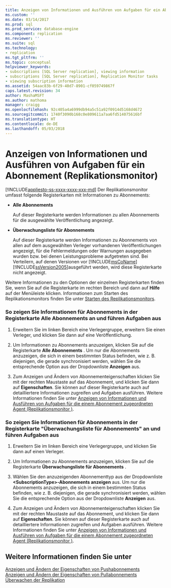 ```yaml
---
title: Anzeigen von Informationen und Ausführen von Aufgaben für ein Abonnement (Replikationsmonitor) | Microsoft-Dokumentation
ms.custom: ''
ms.date: 03/14/2017
ms.prod: sql
ms.prod_service: database-engine
ms.component: replication
ms.reviewer: ''
ms.suite: sql
ms.technology:
- replication
ms.tgt_pltfrm: ''
ms.topic: conceptual
helpviewer_keywords:
- subscriptions [SQL Server replication], viewing information
- subscriptions [SQL Server replication], Replication Monitor tasks
- viewing subscription information
ms.assetid: 54aac83b-6f29-40d7-8901-cf059749867f
caps.latest.revision: 34
author: MashaMSFT
ms.author: mathoma
manager: craigg
ms.openlocfilehash: 92c405a4a6999db94a5c51a92f0914d5168d4672
ms.sourcegitcommit: 1740f3090b168c0e809611a7aa6fd514075616bf
ms.translationtype: HT
ms.contentlocale: de-DE
ms.lasthandoff: 05/03/2018
---
```

# <a name="view-information-and-perform-tasks-for-a-subscription-replication-monitor"></a>Anzeigen von Informationen und Ausführen von Aufgaben für ein Abonnement (Replikationsmonitor)
[!INCLUDE[appliesto-ss-xxxx-xxxx-xxx-md](../../../includes/appliesto-ss-xxxx-xxxx-xxx-md.md)]
  Der Replikationsmonitor umfasst folgende Registerkarten mit Informationen zu Abonnements:  
  
-   **Alle Abonnements**  
  
     Auf dieser Registerkarte werden Informationen zu allen Abonnements für die ausgewählte Veröffentlichung angezeigt.  
  
-   **Überwachungsliste für Abonnements**  
  
     Auf dieser Registerkarte werden Informationen zu Abonnements von allen auf dem ausgewählten Verleger vorhandenen Veröffentlichungen angezeigt, für die Fehlermeldungen oder Warnungen ausgegeben wurden bzw. bei denen Leistungsprobleme aufgetreten sind. Bei Verteilern, auf denen Versionen vor [!INCLUDE[msCoName](../../../includes/msconame-md.md)] [!INCLUDE[ssVersion2005](../../../includes/ssversion2005-md.md)]ausgeführt werden, wird diese Registerkarte nicht angezeigt.  
  
 Weitere Informationen zu den Optionen der einzelnen Registerkarten finden Sie, wenn Sie auf die Registerkarte im rechten Bereich und dann auf **Hilfe** auf der Menüleiste klicken. Informationen zum Starten des Replikationsmonitors finden Sie unter [Starten des Replikationsmonitors](../../../relational-databases/replication/monitor/start-the-replication-monitor.md).  
  
### <a name="to-view-information-and-perform-tasks-for-subscriptions-in-the-all-subscriptions-tab"></a>So zeigen Sie Informationen für Abonnements in der Registerkarte Alle Abonnements an und führen Aufgaben aus  
  
1.  Erweitern Sie im linken Bereich eine Verlegergruppe, erweitern Sie einen Verleger, und klicken Sie dann auf eine Veröffentlichung.  
  
2.  Um Informationen zu Abonnements anzuzeigen, klicken Sie auf die Registerkarte **Alle Abonnements** . Um nur die Abonnements anzuzeigen, die sich in einem bestimmten Status befinden, wie z. B. diejenigen, die gerade synchronisiert werden, wählen Sie die entsprechende Option aus der Dropdownliste **Anzeigen** aus.  
  
3.  Zum Anzeigen und Ändern von Abonnementeigenschaften klicken Sie mit der rechten Maustaste auf das Abonnement, und klicken Sie dann auf **Eigenschaften**. Sie können auf dieser Registerkarte auch auf detailliertere Informationen zugreifen und Aufgaben ausführen. Weitere Informationen finden Sie unter [Anzeigen von Informationen und Ausführen von Aufgaben für die einem Abonnement zugeordneten Agent &#40;Replikationsmonitor &#41;](../../../relational-databases/replication/monitor/view-information-and-perform-tasks-for-subscription-agents.md).  
  
### <a name="to-view-information-and-perform-tasks-for-subscriptions-in-the-subscription-watch-list-tab"></a>So zeigen Sie Informationen für Abonnements in der Registerkarte "Überwachungsliste für Abonnements" an und führen Aufgaben aus  
  
1.  Erweitern Sie im linken Bereich eine Verlegergruppe, und klicken Sie dann auf einen Verleger.  
  
2.  Um Informationen zu Abonnements anzuzeigen, klicken Sie auf die Registerkarte **Überwachungsliste für Abonnements** .  
  
3.  Wählen Sie den anzuzeigenden Abonnementtyp aus der Dropdownliste **\<SubscriptionType>-Abonnements anzeigen** aus. Um nur die Abonnements anzuzeigen, die sich in einem bestimmten Status befinden, wie z. B. diejenigen, die gerade synchronisiert werden, wählen Sie die entsprechende Option aus der Dropdownliste **Anzeigen** aus.  
  
4.  Zum Anzeigen und Ändern von Abonnementeigenschaften klicken Sie mit der rechten Maustaste auf das Abonnement, und klicken Sie dann auf **Eigenschaften**. Sie können auf dieser Registerkarte auch auf detailliertere Informationen zugreifen und Aufgaben ausführen. Weitere Informationen finden Sie unter [Anzeigen von Informationen und Ausführen von Aufgaben für die einem Abonnement zugeordneten Agent &#40;Replikationsmonitor &#41;](../../../relational-databases/replication/monitor/view-information-and-perform-tasks-for-subscription-agents.md).  
  
## <a name="see-also"></a>Weitere Informationen finden Sie unter  
 [Anzeigen und Ändern der Eigenschaften von Pushabonnements](../../../relational-databases/replication/view-and-modify-push-subscription-properties.md)   
 [Anzeigen und Ändern der Eigenschaften von Pullabonnements](../../../relational-databases/replication/view-and-modify-pull-subscription-properties.md)   
 [Überwachen der Replikation](../../../relational-databases/replication/monitor/monitoring-replication-overview.md)  
  
  
